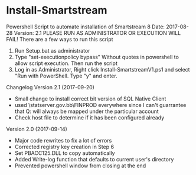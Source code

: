 # Install-Smartstream
Powershell Script to automate installation of Smartstream 8
Date: 2017-08-28
Version: 2.1 
PLEASE RUN AS ADMINISTRATOR OR EXECUTION WILL FAIL!
There are a few ways to run this script
1. Run Setup.bat as administrator
2. Type "set-executionpolicy bypass" Without quotes in powershell to allow script execution. Then run the script
3. Log in as Administrator, Right click Install-SmartstreamV1.ps1 and select "Run with PowerShell. Type "y" and enter.

Changelog
Version 2.1 (2017-09-20)
* Small change to install correct bit version of SQL Native Client
* used \\statserver.gov.bb\FINPROD everywhere since I can't guarrantee that Q: will always be mapped under the particular account
* Check host file to determine if it has been configured already

Version 2.0 (2017-09-14)
* Major code rewrites to fix a lot of errors
* Corrected registry key creation in Step 6
* Set PBACC125.DLL to copy automatically
* Added Write-log function that defaults to current user's directory
* Prevented powershell window from closing at the end
